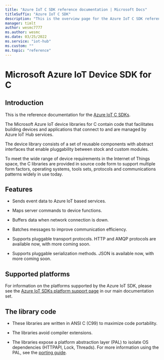 ```yaml
---                             
title: "Azure IoT C SDK reference documentation | Microsoft Docs" 
titleSuffix: "Azure IoT C SDK"            
description: "This is the overview page for the Azure IoT C SDK reference documentation. This SDK is used with Azure IoT Hub and Azure IoT Hub Device Provisioning Service"            
manager: timlt                 
author: wesmc7777              
ms.author: wesmc               
ms.date: 03/25/2022                    
ms.service: "iot-hub"             
ms.custom: ""                
ms.topic: "reference"        
---                            
```


# Microsoft Azure IoT Device SDK for C

## Introduction

This is the reference documentation for the [Azure IoT C SDKs](https://github.com/Azure/azure-iot-sdk-c).

The Microsoft Azure IoT device libraries for C contain code that facilitates building devices and applications that connect to and are managed by Azure IoT Hub services.

The device library consists of a set of reusable components with abstract interfaces that enable pluggability between stock and custom modules.

To meet the wide range of device requirements in the Internet of Things space, the C libraries are provided in source code form to support multiple form factors, operating systems, tools sets, protocols and communications patterns widely in use today.

## Features

* Sends event data to Azure IoT based services.

* Maps server commands to device functions.

* Buffers data when network connection is down.

* Batches messages to improve communication efficiency.

* Supports pluggable transport protocols. HTTP and AMQP protocols are available now, with more coming soon.

* Supports pluggable serialization methods. JSON is available now, with more coming soon.

## Supported platforms

For information on the platforms supported by the Azure IoT SDK, please see the [Azure IoT SDKs platform support page](../iot-hub-device-sdk-platform-support) in our main documentation set.

## The library code

* These libraries are written in ANSI C (C99) to maximize code portability.

* The libraries avoid compiler extensions.

* The libraries expose a platform abstraction layer (PAL) to isolate OS dependencies (HTTPAPI, Lock, Threads). For more information using the PAL, see the [porting guide](https://goo.gl/mw6Typ).


